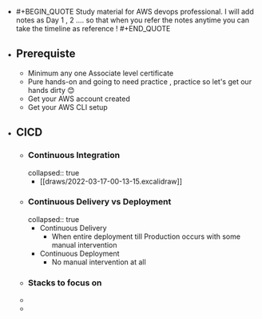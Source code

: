 - #+BEGIN_QUOTE
  Study material for AWS devops professional. 
  I will add notes as  Day 1 , 2  .... so that when you refer the notes anytime you can take the timeline as reference !
  #+END_QUOTE
- ## Prerequiste
	- Minimum any one Associate level certificate
	- Pure hands-on and going to need practice , practice so let's get our hands dirty 😊
	- Get your AWS account created
	- Get your AWS CLI setup
- ## CICD
	- ### Continuous Integration
	  collapsed:: true
		- [[draws/2022-03-17-00-13-15.excalidraw]]
	- ### Continuous Delivery vs Deployment
	  collapsed:: true
		- Continuous Delivery
			- When entire deployment till Production occurs with some manual intervention
		- Continuous Deployment
			- No manual intervention at all
	- ### Stacks to focus on
	-
	-